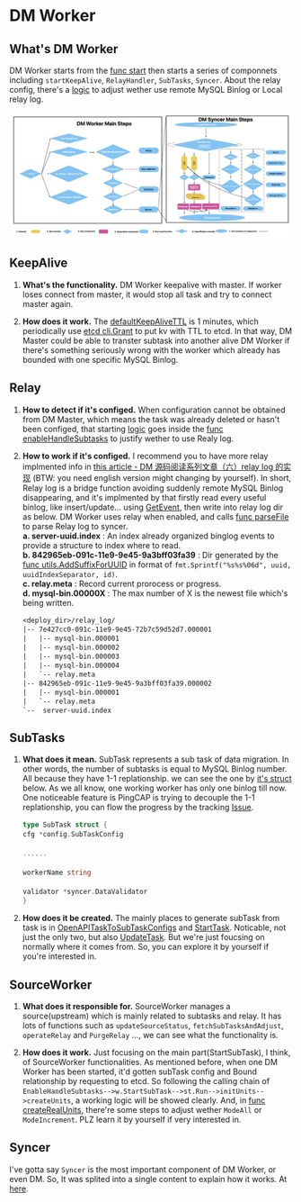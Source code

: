# DM Worker

## What's DM Worker

DM Worker starts from the [func start](https://github.com/pingcap/tiflow/blob/c65e2b72198de10319008b31dcf13d51509ccfde/dm/worker/server.go#L106-L108) then starts a series of componnets including `startKeepAlive`, `RelayHandler`, `SubTasks`, `Syncer`. About the relay config, there's a [logic](https://github.com/pingcap/tiflow/blob/c65e2b72198de10319008b31dcf13d51509ccfde/dm/worker/server.go#L160-L164) to adjust wether use remote MySQL Binlog or Local relay log.

![DM_Worker_Components](../../../../images/tidb/05TiDB-EcosystematicTools/5-4DM/03-DM_Worker_Components.jpeg)

## KeepAlive

1. **What's the functionality.** DM Worker keepalive with master. If worker loses connect from master, it would stop all task and try to connect master again.

2. **How does it work.** The [defaultKeepAliveTTL](https://github.com/pingcap/tiflow/blob/c65e2b72198de10319008b31dcf13d51509ccfde/dm/worker/join.go#L103) is 1 minutes, which periodically use [etcd cli.Grant](https://github.com/pingcap/tiflow/blob/c65e2b72198de10319008b31dcf13d51509ccfde/dm/pkg/ha/keepalive.go#L116) to put kv with TTL to etcd. In that way, DM Master could be able to transter subtask into another alive DM Worker if there's something seriously wrong with the worker which already has bounded with one specific MySQL Binlog.

## Relay

1. **How to detect if it's configed.** When configuration cannot be obtained from DM Master, which means the task was already deleted or hasn't been configed, that starting [logic](https://github.com/pingcap/tiflow/blob/c65e2b72198de10319008b31dcf13d51509ccfde/dm/worker/server.go#L183-L185) goes inside the [func enableHandleSubtasks](https://github.com/pingcap/tiflow/blob/c65e2b72198de10319008b31dcf13d51509ccfde/dm/worker/server.go#L686-L688) to justify wether to use Realy log.  

2. **How to work if it's configed.** I recommend you to have more relay implmented info in [this article - DM 源码阅读系列文章（六）relay log 的实现](https://cn.pingcap.com/blog/dm-source-code-reading-6) (BTW: you need english version might  changing by yourself). In short, Relay log is a bridge function avoiding suddenly remote MySQL Binlog disappearing, and it's implmented by that firstly read every useful binlog, like insert/update... using [GetEvent](https://github.com/pingcap/dm/blob/f6f0566424/relay/reader/reader.go#L128), then write into relay log dir as below. DM Worker uses relay when enabled, and calls [func parseFile](https://github.com/pingcap/dm/blob/f6f0566424/pkg/streamer/reader.go#L244) to parse Relay log to syncer.  
    **a. server-uuid.index** : An index already organized binglog events to provide a structure to index where to read.  
    **b. 842965eb-091c-11e9-9e45-9a3bff03fa39** : Dir generated by the [func utils.AddSuffixForUUID](https://github.com/pingcap/tiflow/blob/c65e2b72198de10319008b31dcf13d51509ccfde/dm/relay/meta.go#L279) in format of `fmt.Sprintf("%s%s%06d", uuid, uuidIndexSeparator, id)`.  
    **c. relay.meta** : Record current prorocess or progress.  
    **d. mysql-bin.00000X** : The max number of X is the newest file which's being written.  

    ```shell
    <deploy_dir>/relay_log/
    |-- 7e427cc0-091c-11e9-9e45-72b7c59d52d7.000001
    |   |-- mysql-bin.000001
    |   |-- mysql-bin.000002
    |   |-- mysql-bin.000003
    |   |-- mysql-bin.000004
    |   `-- relay.meta
    |-- 842965eb-091c-11e9-9e45-9a3bff03fa39.000002
    |   |-- mysql-bin.000001
    |   `-- relay.meta
    `--  server-uuid.index
    ```

## SubTasks

1. **What does it mean.** SubTask represents a sub task of data migration. In other words, the number of subtasks is equal to MySQL Binlog number. All because they have 1-1 replationship. we can see the one by [it's struct](https://github.com/pingcap/tiflow/blob/c65e2b72198de10319008b31dcf13d51509ccfde/dm/worker/subtask.go#L77) below. As we all know, one working worker has only one binlog till now.  One noticeable feature is PingCAP is trying to decouple the 1-1 replationship, you can flow the progress by the tracking [Issue](https://github.com/pingcap/tiflow/issues/4687).

    ```go
    type SubTask struct {
    cfg *config.SubTaskConfig

    ......

    workerName string

    validator *syncer.DataValidator
    }
    ```

2. **How does it be created.** The mainly places to generate subTask from task is in [OpenAPITaskToSubTaskConfigs](https://github.com/pingcap/tiflow/blob/c65e2b72198de10319008b31dcf13d51509ccfde/dm/master/openapi_controller.go#L386) and [StartTask](https://github.com/pingcap/tiflow/blob/c65e2b72198de10319008b31dcf13d51509ccfde/dm/master/server.go#L510). Noticable, not just the only two, but also [UpdateTask](https://github.com/pingcap/tiflow/blob/c65e2b72198de10319008b31dcf13d51509ccfde/dm/master/server.go#L725). But we're just foucsing on normally where it comes from. So, you can explore it by yourself if you're interested in.

## SourceWorker

1. **What does it responsible for.** SourceWorker manages a source(upstream) which is mainly related to subtasks and relay. It has lots of functions such as `updateSourceStatus`, `fetchSubTasksAndAdjust`, `operateRelay` and `PurgeRelay` ..., we can see what the functionality is.

2. **How does it work.** Just focusing on the main part(StartSubTask), I think, of SourceWorker functionalities. As mentioned before, when one DM Worker has been started, it'd gotten subTask config and Bound relationship by requesting to etcd. So following the calling chain of `EnableHandleSubtasks-->w.StartSubTask-->st.Run-->initUnits-->createUnits`, a working logic will be showed clearly. And, in [func createRealUnits](https://github.com/pingcap/tiflow/blob/c65e2b72198de10319008b31dcf13d51509ccfde/dm/worker/subtask.go#L52), there're some steps to adjust wether `ModeAll` or `ModeIncrement`. PLZ learn it by yourself if very interested in.

## Syncer

I've gotta say `Syncer` is the most important component of DM Worker, or even DM. So, It was splited into a single content to explain how it works. At [here](./05TiDB-DM%20syncer.md).
